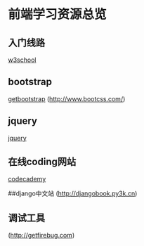 # 前端学习资源总览



## 入门线路
[w3school](http://www.w3school.com.cn)

## bootstrap
[getbootstrap](https://getbootstrap.com)
(http://www.bootcss.com/)

## jquery

[jquery](http://api.jquery.com/)

## 在线coding网站

[codecademy](https://www.codecademy.com/learn/javascript)

##django中文站
(http://djangobook.py3k.cn)

## 调试工具

(http://getfirebug.com)
